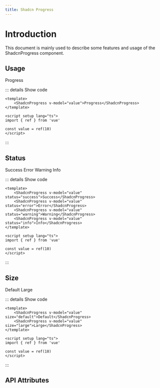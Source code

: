 ```yaml
---
title: Shadcn Progress
---
```


# Introduction

This document is mainly used to describe some features and usage of the ShadcnProgress component.

## Usage

<CodeRunner title="Usage">
    <ShadcnProgress v-model="value">Progress</ShadcnProgress>
</CodeRunner>

::: details Show code

```vue
<template>
    <ShadcnProgress v-model="value">Progress</ShadcnProgress>
</template>

<script setup lang="ts">
import { ref } from 'vue'

const value = ref(10)
</script>
```

:::

## Status

<CodeRunner title="Status">
    <div class="space-y-2">
        <ShadcnProgress v-model="value" status="success">Success</ShadcnProgress>
        <ShadcnProgress v-model="value" status="error">Error</ShadcnProgress>
        <ShadcnProgress v-model="value" status="warning">Warning</ShadcnProgress>
        <ShadcnProgress v-model="value" status="info">Info</ShadcnProgress>
    </div>
</CodeRunner>

::: details Show code

```vue
<template>
    <ShadcnProgress v-model="value" status="success">Success</ShadcnProgress>
    <ShadcnProgress v-model="value" status="error">Error</ShadcnProgress>
    <ShadcnProgress v-model="value" status="warning">Warning</ShadcnProgress>
    <ShadcnProgress v-model="value" status="info">Info</ShadcnProgress>
</template>

<script setup lang="ts">
import { ref } from 'vue'

const value = ref(10)
</script>
```

:::

## Size

<CodeRunner title="Size">
    <div class="space-y-2">
        <ShadcnProgress v-model="value" size="default">Default</ShadcnProgress>
        <ShadcnProgress v-model="value" size="large">Large</ShadcnProgress>
    </div>
</CodeRunner>

::: details Show code

```vue
<template>
    <ShadcnProgress v-model="value" size="default">Default</ShadcnProgress>
    <ShadcnProgress v-model="value" size="large">Large</ShadcnProgress>
</template>

<script setup lang="ts">
import { ref } from 'vue'

const value = ref(10)
</script>
```

:::

<script setup lang="ts">
import { ref } from 'vue';

const value = ref(10)
</script>

## API Attributes

<ApiTable title="Progress Props"
    :headers="['Attribute', 'Description', 'Type', 'Default Value', 'Depend', 'List']"
    :columns="[
        ['modelValue', 'Detailed data, support port binding, less than 0 is reset to 0, greater than 100 is reset to 100.', 'number', '0', '-', '—'],
        ['status', 'Progress status.', 'Enum', '-', '-', 'success, error, warning, info'],
        ['size', 'Progress size.', 'Enum', '-', '-', 'default, large'],
    ]">
</ApiTable>
